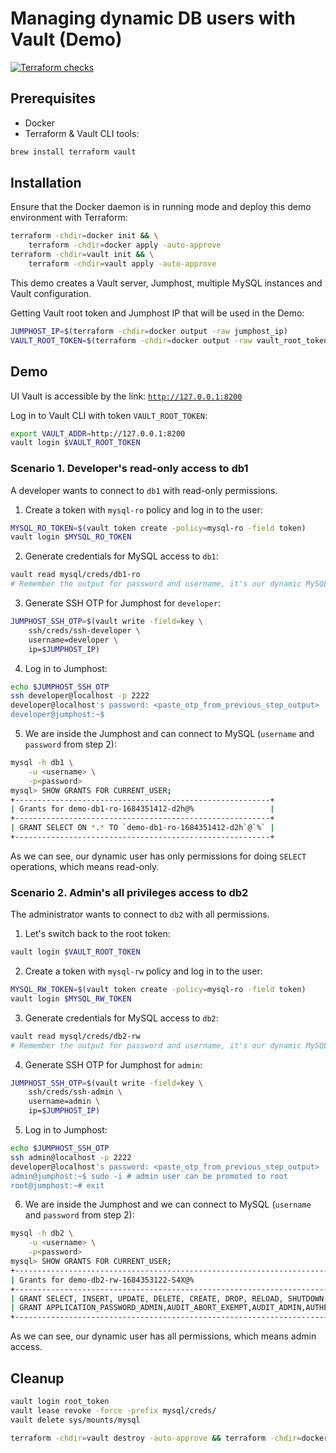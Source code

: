 # Managing dynamic DB users with Vault (Demo)

[![Terraform checks](https://github.com/Amet13/dynamic-dbusers-vault-demo/actions/workflows/tf-checks.yml/badge.svg)](https://github.com/Amet13/dynamic-dbusers-vault-demo/actions/workflows/tf-checks.yml)

## Prerequisites

- Docker
- Terraform & Vault CLI tools:

```bash
brew install terraform vault
```

## Installation

Ensure that the Docker daemon is in running mode and deploy this demo environment with Terraform:

```bash
terraform -chdir=docker init && \
    terraform -chdir=docker apply -auto-approve
terraform -chdir=vault init && \
    terraform -chdir=vault apply -auto-approve
```

This demo creates a Vault server, Jumphost, multiple MySQL instances and Vault configuration.

Getting Vault root token and Jumphost IP that will be used in the Demo:

```bash
JUMPHOST_IP=$(terraform -chdir=docker output -raw jumphost_ip)
VAULT_ROOT_TOKEN=$(terraform -chdir=docker output -raw vault_root_token)
```

## Demo

UI Vault is accessible by the link: [`http://127.0.0.1:8200`](http://127.0.0.1:8200/ui/)

Log in to Vault CLI with token `VAULT_ROOT_TOKEN`:

```bash
export VAULT_ADDR=http://127.0.0.1:8200
vault login $VAULT_ROOT_TOKEN
```

### Scenario 1. Developer's read-only access to db1

A developer wants to connect to `db1` with read-only permissions.

1. Create a token with `mysql-ro` policy and log in to the user:

```bash
MYSQL_RO_TOKEN=$(vault token create -policy=mysql-ro -field token)
vault login $MYSQL_RO_TOKEN
```

2. Generate credentials for MySQL access to `db1`:

```bash
vault read mysql/creds/db1-ro
# Remember the output for password and username, it's our dynamic MySQL user creds
```

3. Generate SSH OTP for Jumphost for `developer`:

```bash
JUMPHOST_SSH_OTP=$(vault write -field=key \
    ssh/creds/ssh-developer \
    username=developer \
    ip=$JUMPHOST_IP)
```

4. Log in to Jumphost:

```bash
echo $JUMPHOST_SSH_OTP
ssh developer@localhost -p 2222
developer@localhost's password: <paste_otp_from_previous_step_output>
developer@jumphost:~$ 
```

5. We are inside the Jumphost and can connect to MySQL (`username` and `password` from step 2):

```bash
mysql -h db1 \
    -u <username> \
    -p<password>
mysql> SHOW GRANTS FOR CURRENT_USER;
+---------------------------------------------------------+
| Grants for demo-db1-ro-1684351412-d2h@%                 |
+---------------------------------------------------------+
| GRANT SELECT ON *.* TO `demo-db1-ro-1684351412-d2h`@`%` |
+---------------------------------------------------------+
```

As we can see, our dynamic user has only permissions for doing `SELECT` operations, which means read-only.

### Scenario 2. Admin's all privileges access to db2

The administrator wants to connect to `db2` with all permissions.

1. Let's switch back to the root token:

```bash
vault login $VAULT_ROOT_TOKEN
```

2. Create a token with `mysql-rw` policy and log in to the user:

```bash
MYSQL_RW_TOKEN=$(vault token create -policy=mysql-ro -field token)
vault login $MYSQL_RW_TOKEN
```

3. Generate credentials for MySQL access to `db2`:

```bash
vault read mysql/creds/db2-rw
# Remember the output for password and username, it's our dynamic MySQL user creds
```

4. Generate SSH OTP for Jumphost for `admin`:

```bash
JUMPHOST_SSH_OTP=$(vault write -field=key \
    ssh/creds/ssh-admin \
    username=admin \
    ip=$JUMPHOST_IP)
```

5. Log in to Jumphost:

```bash
echo $JUMPHOST_SSH_OTP
ssh admin@localhost -p 2222
developer@localhost's password: <paste_otp_from_previous_step_output>
admin@jumphost:~$ sudo -i # admin user can be promoted to root
root@jumphost:~# exit
```

6. We are inside the Jumphost and we can connect to MySQL (`username` and `password` from step 2):

```bash
mysql -h db2 \
    -u <username> \
    -p<password>
mysql> SHOW GRANTS FOR CURRENT_USER;
+------------------------------------------------------------------------------------------------------------------------------------------------------------------------------------------------------------------------------------------------------------------------------------------------------------------------------------------------------------------------------------------------------------------------------------------------------------------------------------------------------------------------------------------------------------------------------------------------------------------------------------------------------------------------------------------------------------------------------------------------------------------------------------------+
| Grants for demo-db2-rw-1684353122-S4X@%                                                                                                                                                                                                                                                                                                                                                                                                                                                                                                                                                                                                                                                                                                                                                  |
+------------------------------------------------------------------------------------------------------------------------------------------------------------------------------------------------------------------------------------------------------------------------------------------------------------------------------------------------------------------------------------------------------------------------------------------------------------------------------------------------------------------------------------------------------------------------------------------------------------------------------------------------------------------------------------------------------------------------------------------------------------------------------------------+
| GRANT SELECT, INSERT, UPDATE, DELETE, CREATE, DROP, RELOAD, SHUTDOWN, PROCESS, FILE, REFERENCES, INDEX, ALTER, SHOW DATABASES, SUPER, CREATE TEMPORARY TABLES, LOCK TABLES, EXECUTE, REPLICATION SLAVE, REPLICATION CLIENT, CREATE VIEW, SHOW VIEW, CREATE ROUTINE, ALTER ROUTINE, CREATE USER, EVENT, TRIGGER, CREATE TABLESPACE, CREATE ROLE, DROP ROLE ON *.* TO `demo-db2-rw-1684353122-S4X`@`%`                                                                                                                                                                                                                                                                                                                                                                                     |
| GRANT APPLICATION_PASSWORD_ADMIN,AUDIT_ABORT_EXEMPT,AUDIT_ADMIN,AUTHENTICATION_POLICY_ADMIN,BACKUP_ADMIN,BINLOG_ADMIN,BINLOG_ENCRYPTION_ADMIN,CLONE_ADMIN,CONNECTION_ADMIN,ENCRYPTION_KEY_ADMIN,FIREWALL_EXEMPT,FLUSH_OPTIMIZER_COSTS,FLUSH_STATUS,FLUSH_TABLES,FLUSH_USER_RESOURCES,GROUP_REPLICATION_ADMIN,GROUP_REPLICATION_STREAM,INNODB_REDO_LOG_ARCHIVE,INNODB_REDO_LOG_ENABLE,PASSWORDLESS_USER_ADMIN,PERSIST_RO_VARIABLES_ADMIN,REPLICATION_APPLIER,REPLICATION_SLAVE_ADMIN,RESOURCE_GROUP_ADMIN,RESOURCE_GROUP_USER,ROLE_ADMIN,SENSITIVE_VARIABLES_OBSERVER,SERVICE_CONNECTION_ADMIN,SESSION_VARIABLES_ADMIN,SET_USER_ID,SHOW_ROUTINE,SYSTEM_USER,SYSTEM_VARIABLES_ADMIN,TABLE_ENCRYPTION_ADMIN,TELEMETRY_LOG_ADMIN,XA_RECOVER_ADMIN ON *.* TO `demo-db2-rw-1684353122-S4X`@`%` |
+------------------------------------------------------------------------------------------------------------------------------------------------------------------------------------------------------------------------------------------------------------------------------------------------------------------------------------------------------------------------------------------------------------------------------------------------------------------------------------------------------------------------------------------------------------------------------------------------------------------------------------------------------------------------------------------------------------------------------------------------------------------------------------------+
```

As we can see, our dynamic user has all permissions, which means admin access.

## Cleanup

```bash
vault login root_token
vault lease revoke -force -prefix mysql/creds/
vault delete sys/mounts/mysql

terraform -chdir=vault destroy -auto-approve && terraform -chdir=docker destroy -auto-approve
```
